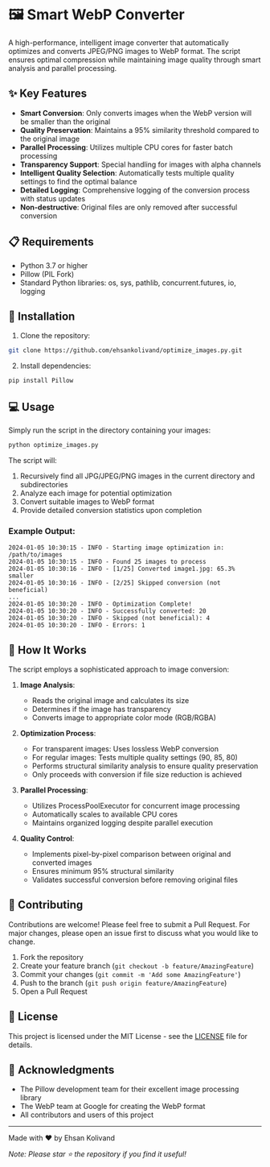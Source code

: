# 🖼️ Smart WebP Converter


A high-performance, intelligent image converter that automatically optimizes and converts JPEG/PNG images to WebP format. The script ensures optimal compression while maintaining image quality through smart analysis and parallel processing.

## ✨ Key Features

- **Smart Conversion**: Only converts images when the WebP version will be smaller than the original
- **Quality Preservation**: Maintains a 95% similarity threshold compared to the original image
- **Parallel Processing**: Utilizes multiple CPU cores for faster batch processing
- **Transparency Support**: Special handling for images with alpha channels
- **Intelligent Quality Selection**: Automatically tests multiple quality settings to find the optimal balance
- **Detailed Logging**: Comprehensive logging of the conversion process with status updates
- **Non-destructive**: Original files are only removed after successful conversion

## 📋 Requirements

- Python 3.7 or higher
- Pillow (PIL Fork)
- Standard Python libraries: os, sys, pathlib, concurrent.futures, io, logging

## 🚀 Installation

1. Clone the repository:
```bash
git clone https://github.com/ehsankolivand/optimize_images.py.git

```

2. Install dependencies:
```bash
pip install Pillow
```

## 💻 Usage

Simply run the script in the directory containing your images:

```bash
python optimize_images.py
```

The script will:
1. Recursively find all JPG/JPEG/PNG images in the current directory and subdirectories
2. Analyze each image for potential optimization
3. Convert suitable images to WebP format
4. Provide detailed conversion statistics upon completion

### Example Output:
```
2024-01-05 10:30:15 - INFO - Starting image optimization in: /path/to/images
2024-01-05 10:30:15 - INFO - Found 25 images to process
2024-01-05 10:30:16 - INFO - [1/25] Converted image1.jpg: 65.3% smaller
2024-01-05 10:30:16 - INFO - [2/25] Skipped conversion (not beneficial)
...
2024-01-05 10:30:20 - INFO - Optimization Complete!
2024-01-05 10:30:20 - INFO - Successfully converted: 20
2024-01-05 10:30:20 - INFO - Skipped (not beneficial): 4
2024-01-05 10:30:20 - INFO - Errors: 1
```

## 🔧 How It Works

The script employs a sophisticated approach to image conversion:

1. **Image Analysis**:
   - Reads the original image and calculates its size
   - Determines if the image has transparency
   - Converts image to appropriate color mode (RGB/RGBA)

2. **Optimization Process**:
   - For transparent images: Uses lossless WebP conversion
   - For regular images: Tests multiple quality settings (90, 85, 80)
   - Performs structural similarity analysis to ensure quality preservation
   - Only proceeds with conversion if file size reduction is achieved

3. **Parallel Processing**:
   - Utilizes ProcessPoolExecutor for concurrent image processing
   - Automatically scales to available CPU cores
   - Maintains organized logging despite parallel execution

4. **Quality Control**:
   - Implements pixel-by-pixel comparison between original and converted images
   - Ensures minimum 95% structural similarity
   - Validates successful conversion before removing original files

## 🤝 Contributing

Contributions are welcome! Please feel free to submit a Pull Request. For major changes, please open an issue first to discuss what you would like to change.

1. Fork the repository
2. Create your feature branch (`git checkout -b feature/AmazingFeature`)
3. Commit your changes (`git commit -m 'Add some AmazingFeature'`)
4. Push to the branch (`git push origin feature/AmazingFeature`)
5. Open a Pull Request

## 📝 License

This project is licensed under the MIT License - see the [LICENSE](LICENSE) file for details.

## 🙏 Acknowledgments

- The Pillow development team for their excellent image processing library
- The WebP team at Google for creating the WebP format
- All contributors and users of this project

---

Made with ❤️ by Ehsan Kolivand

*Note: Please star ⭐ the repository if you find it useful!*
